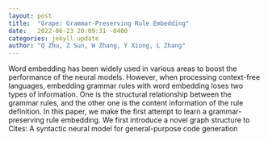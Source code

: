 ```yaml
---
layout: post
title:  "Grape: Grammar-Preserving Rule Embedding"
date:   2022-06-23 20:09:31 -0400
categories: jekyll update
author: "Q Zhu, Z Sun, W Zhang, Y Xiong, L Zhang"
---
```

Word embedding has been widely used in various areas to boost the performance of the neural models. However, when processing context-free languages, embedding grammar rules with word embedding loses two types of information. One is the structural relationship between the grammar rules, and the other one is the content information of the rule definition. In this paper, we make the first attempt to learn a grammar-preserving rule embedding. We first introduce a novel graph structure to  Cites: A syntactic neural model for general-purpose code generation
